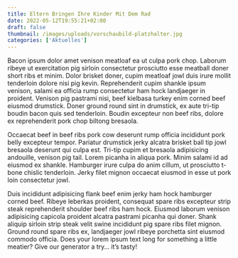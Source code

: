```yaml
---
title: Eltern Bringen Ihre Kinder Mit Dem Rad
date: 2022-05-12T19:55:21+02:00
draft: false
thumbnail: /images/uploads/vorschaubild-platzhalter.jpg
categories: ['Aktuelles']
---
```


Bacon ipsum dolor amet venison meatloaf ea ut culpa pork chop. Laborum ribeye ut exercitation pig sirloin consectetur prosciutto esse meatball doner short ribs et minim. Dolor brisket doner, cupim meatloaf jowl duis irure mollit tenderloin dolore nisi pig kevin. Reprehenderit cupim shankle ipsum venison, salami ea officia rump consectetur ham hock landjaeger in proident. Venison pig pastrami nisi, beef kielbasa turkey enim corned beef eiusmod drumstick. Doner ground round sint in drumstick, ex aute tri-tip boudin bacon quis sed tenderloin. Boudin excepteur non beef ribs, dolore ex reprehenderit pork chop biltong bresaola.

Occaecat beef in beef ribs pork cow deserunt rump officia incididunt pork belly excepteur tempor. Pariatur drumstick jerky alcatra brisket ball tip jowl bresaola deserunt qui culpa est. Tri-tip cupim et bresaola adipisicing andouille, venison pig tail. Lorem picanha in aliqua pork. Minim salami id ad eiusmod ex shankle. Hamburger irure culpa do anim cillum, ut prosciutto t-bone chislic tenderloin. Jerky filet mignon occaecat eiusmod in esse ut pork loin consectetur jowl.

Duis incididunt adipisicing flank beef enim jerky ham hock hamburger corned beef. Ribeye leberkas proident, consequat spare ribs excepteur strip steak reprehenderit shoulder beef ribs ham hock. Eiusmod laborum venison adipisicing capicola proident alcatra pastrami picanha qui doner. Shank aliquip sirloin strip steak velit swine incididunt pig spare ribs filet mignon. Ground round spare ribs ex, landjaeger jowl ribeye porchetta sint eiusmod commodo officia.
Does your lorem ipsum text long for something a little meatier? Give our generator a try… it’s tasty!